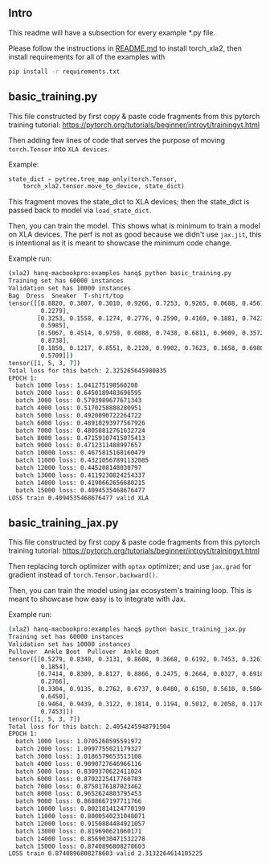 ## Intro

This readme will have a subsection for every example *.py file.

Please follow the instructions in [README.md](../README.md) to install torch_xla2,
then install requirements for all of the examples with 

```bash
pip install -r requirements.txt
```



## basic_training.py

This file constructed by first copy & paste code fragments from this pytorch training tutorial: 
https://pytorch.org/tutorials/beginner/introyt/trainingyt.html

Then adding few lines of code that serves the purpose of moving `torch.Tensor` into
`XLA devices`.

Example:

```python
state_dict = pytree.tree_map_only(torch.Tensor,
    torch_xla2.tensor.move_to_device, state_dict)
```

This fragment moves the state_dict to XLA devices; then the state_dict is passed
back to model via `load_state_dict`.

Then, you can train the model. This shows what is minimum to train a model on XLA
devices. The perf is not as good because we didn't use `jax.jit`, this is intentional
as it is meant to showcase the minimum code change.

Example run:
```bash
(xla2) hanq-macbookpro:examples hanq$ python basic_training.py
Training set has 60000 instances
Validation set has 10000 instances
Bag  Dress  Sneaker  T-shirt/top
tensor([[0.8820, 0.3807, 0.3010, 0.9266, 0.7253, 0.9265, 0.0688, 0.4567, 0.7035,
         0.2279],
        [0.3253, 0.1558, 0.1274, 0.2776, 0.2590, 0.4169, 0.1881, 0.7423, 0.4561,
         0.5985],
        [0.5067, 0.4514, 0.9758, 0.6088, 0.7438, 0.6811, 0.9609, 0.3572, 0.4504,
         0.8738],
        [0.1850, 0.1217, 0.8551, 0.2120, 0.9902, 0.7623, 0.1658, 0.6980, 0.3086,
         0.5709]])
tensor([1, 5, 3, 7])
Total loss for this batch: 2.325265645980835
EPOCH 1:
  batch 1000 loss: 1.041275198560208
  batch 2000 loss: 0.6450189483696595
  batch 3000 loss: 0.5793989677671343
  batch 4000 loss: 0.5170258888280951
  batch 5000 loss: 0.4920090722264722
  batch 6000 loss: 0.48910293977567926
  batch 7000 loss: 0.48058812761632724
  batch 8000 loss: 0.47159107415075413
  batch 9000 loss: 0.4712311488997657
  batch 10000 loss: 0.4675815168160479
  batch 11000 loss: 0.43210567891132085
  batch 12000 loss: 0.445208148030797
  batch 13000 loss: 0.4119230824254337
  batch 14000 loss: 0.4190662656680215
  batch 15000 loss: 0.4094535468676477
LOSS train 0.4094535468676477 valid XLA
```

## basic_training_jax.py

This file constructed by first copy & paste code fragments from this pytorch training tutorial: 
https://pytorch.org/tutorials/beginner/introyt/trainingyt.html

Then replacing torch optimizer with `optax` optimizer; and use `jax.grad` for
gradient instead of `torch.Tensor.backward()`.

Then, you can train the model using jax ecosystem's training loop. This is meant to 
showcase how easy is to integrate with Jax.

Example run:
```bash
(xla2) hanq-macbookpro:examples hanq$ python basic_training_jax.py
Training set has 60000 instances
Validation set has 10000 instances
Pullover  Ankle Boot  Pullover  Ankle Boot
tensor([[0.5279, 0.8340, 0.3131, 0.8608, 0.3668, 0.6192, 0.7453, 0.3261, 0.8872,
         0.1854],
        [0.7414, 0.8309, 0.8127, 0.8866, 0.2475, 0.2664, 0.0327, 0.6918, 0.6010,
         0.2766],
        [0.3304, 0.9135, 0.2762, 0.6737, 0.0480, 0.6150, 0.5610, 0.5804, 0.9607,
         0.6450],
        [0.9464, 0.9439, 0.3122, 0.1814, 0.1194, 0.5012, 0.2058, 0.1170, 0.7377,
         0.7453]])
tensor([1, 5, 3, 7])
Total loss for this batch: 2.4054245948791504
EPOCH 1:
  batch 1000 loss: 1.0705260595591972
  batch 2000 loss: 1.0997755021179327
  batch 3000 loss: 1.0186579653513108
  batch 4000 loss: 0.9090727646966116
  batch 5000 loss: 0.8309370622411024
  batch 6000 loss: 0.8702225417760783
  batch 7000 loss: 0.8750176187023462
  batch 8000 loss: 0.9652624803795453
  batch 9000 loss: 0.8688667197711766
  batch 10000 loss: 0.8021814124770199
  batch 11000 loss: 0.8000540231048071
  batch 12000 loss: 0.9150884484921057
  batch 13000 loss: 0.819690621060171
  batch 14000 loss: 0.8569030471532278
  batch 15000 loss: 0.8740896808278603
LOSS train 0.8740896808278603 valid 2.3132264614105225
```
